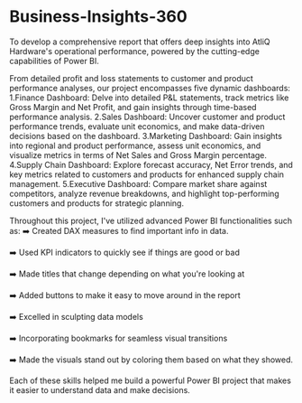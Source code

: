 # Business-Insights-360
To develop a comprehensive report that offers deep insights into AtliQ Hardware's operational performance, powered by the cutting-edge capabilities of Power BI.

From detailed profit and loss statements to customer and product performance analyses, our project encompasses five dynamic dashboards:
1.Finance Dashboard: Delve into detailed P&L statements, track metrics like Gross Margin and Net Profit, and gain insights through time-based performance analysis.
2.Sales Dashboard: Uncover customer and product performance trends, evaluate unit economics, and make data-driven decisions based on the dashboard.
3.Marketing Dashboard: Gain insights into regional and product performance, assess unit economics, and visualize metrics in terms of Net Sales and Gross Margin percentage.
4.Supply Chain Dashboard: Explore forecast accuracy, Net Error trends, and key metrics related to customers and products for enhanced supply chain management.
5.Executive Dashboard: Compare market share against competitors, analyze revenue breakdowns, and highlight top-performing customers and products for strategic planning.

Throughout this project, I've utilized advanced Power BI functionalities such as:
➡️ Created DAX measures to find important info in data.

➡️ Used KPI indicators to quickly see if things are good or bad

➡️ Made titles that change depending on what you're looking at

➡️ Added buttons to make it easy to move around in the report

➡️ Excelled in sculpting data models 

➡️ Incorporating bookmarks for seamless visual transitions

➡️ Made the visuals stand out by coloring them based on what they showed.

Each of these skills helped me build a powerful Power BI project that makes it easier to understand data and make decisions.
